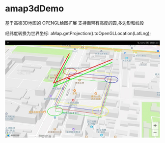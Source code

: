 # amap3dDemo
基于高德3D地图的 OPENGL绘图扩展 
支持画带有高度的圆,多边形和线段

经纬度转换为世界坐标:
aMap.getProjection().toOpenGLLocation(LatLng);



![image](https://github.com/luoyuzhao/amap3dDemo/blob/master/Screenshot20190904.jpg?raw=true)
